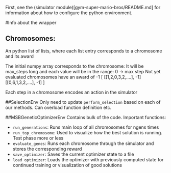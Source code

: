 First, see the (simulator module)[gym-super-mario-bros/README.md] for information about how to configure the python environment. 

#Info about the wrapper

## Chromosomes:

An python list of lists, where each list entry corresponds to a chromosome and its award

The initial numpy array corresponds to the chromosome: 
It will be max_steps long and each value will be in the range: 0 -> max step
Not yet evaluated chromosomes have an award of -1
[
    [[1,2,0,3,2,....], -1]
    [[0,6,1,3,2,....], -1]
]

Each step in a chromosome encodes an action in the simulator

##SelectionEnv
Only need to update `perform_selection` based on each of our methods. Can overload function definition etc. 


##MSBGeneticOptimizerEnv
Contains bulk of the code. Important functions: 
- `run_generations`: Runs main loop of all chromosomes for ngens times 
- `run_top_chromosome`: Used to visualize how the best solution is running. Test phase more or less
- `evaluate_genes`: Runs each chromosome through the simulator and stores the corresponding reward
- `save_optimizer`: Saves the current optimizer state to a file
- `load optimizer`: Loads the optimizer with previously computed state for continued training or visualization of good solutions